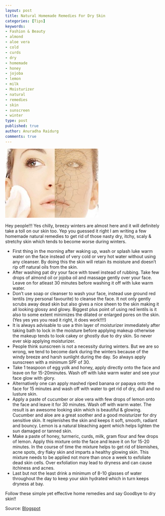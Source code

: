 ```yaml
---
layout: post
title: Natural Homemade Remedies For Dry Skin
categories: [Tips]
keywords:
- Fashion & Beauty
- almond
- aloe vera
- cold
- curds
- dry
- homemade
- honey
- jojoba
- lemon
- milk
- Moisturizer
- natural
- remedies
- skin
- sunscreen
- winter
type: post
published: true
author: Anuradha Raidurg
comments: true
---
```

<img src="/assets/dry-skin-face1-300x222.jpg" />

Hey people!!! Yes chilly, breezy winters are almost here and it will definitely take a toll on our skin too. Yep you guessed it right I am writing a few homemade natural remedies to get rid of those nasty dry, itchy, scaly &amp; stretchy skin which tends to become worse during winters.
<!--more-->

* First thing in the morning after waking up, wash or splash luke warm water on the face instead of very cold or very hot water without using any cleanser. By doing this the skin will retain its moisture and doesn’t rip off natural oils from the skin.
* After washing pat dry your face with towel instead of rubbing. Take few drops of almond oil or jojoba oil and massage gently over your face. Leave on for atleast 30 minutes before washing it off with luke warm water.
* Don’t use soap or cleanser to wash your face, instead use ground red lentils (my personal favourite) to cleanse the face. It not only gently scrubs away dead skin but also gives a nice sheen to the skin making it all looking glossy and glowy. Biggest plus point of using red lentils is it also to some extent minimizes the dilated or enlarged pores on the skin. (Yes yes yes you read it right, it does work!!!!)
* It is always advisable to use a thin layer of moisturizer immediately after taking bath to lock in the moisture before applying makeup otherwise the makeup tends to look cakey or ghostly due to dry skin. So never ever skip applying moisturizer.
* People think sunscreen is not a necessity during winters. But we are so wrong, we tend to become dark during the winters because of the windy breeze and harsh sunlight during the day. So always apply sunscreen with a minimum SPF of 30.
* Take 1 teaspoon of egg yolk and honey, apply directly onto the face and leave on for 15-20minutes. Wash off with luke warm water and see your face glow with glory.
* Alternatively one can apply mashed riped banana or papaya onto the face for 15 minutes and wash off with water to get rid of dry, dull and no lusture skin.
* Apply a paste of cucumber or aloe vera with few drops of lemon onto the face and leave it for 30 minutes. Wash off with warm water. The result is an awesome looking skin which is beautiful &amp; glowing. Cucumber and aloe are a great soother and a good moisturizer for dry sensitive skin. It replenishes the skin and keeps it soft, smooth, radiant and bouncy. Lemon is a natural bleaching agent which helps lighten the sun damaged or tanned skin.
* Make a paste of honey, turmeric, curds, milk, gram flour and few drops of lemon. Apply this mixture onto the face and leave it on for 15-20 minutes.  In the course of time the mixture helps to get rid of blemishes, acne spots, dry flaky skin and imparts a healthy glowing skin. This mixture needs to be applied not more than once a week to exfoliate dead skin cells. Over exfoliation may lead to dryness and can cause itchiness and acnes.
* Last but not the least drink a minimum of 8-10 glasses of water throughout the day to keep your skin hydrated which in turn keeps dryness at bay.

Follow these simple yet effective home remedies and say Goodbye to dry skin!!

Source: <a href="http://jaysactivity.blogspot.in/2011/12/secrets-home-remedies-tips-for-dry-skin.html" target="_blank">Blogspot</a>
